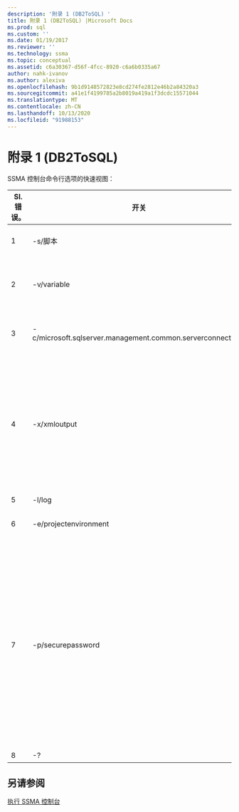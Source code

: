 ```yaml
---
description: '附录 1 (DB2ToSQL) '
title: 附录 1 (DB2ToSQL) |Microsoft Docs
ms.prod: sql
ms.custom: ''
ms.date: 01/19/2017
ms.reviewer: ''
ms.technology: ssma
ms.topic: conceptual
ms.assetid: c6a30367-d56f-4fcc-8920-c6a6b0335a67
author: nahk-ivanov
ms.author: alexiva
ms.openlocfilehash: 9b1d9148572823e8cd274fe2812e46b2a84320a3
ms.sourcegitcommit: a41e1f4199785a2b8019a419a1f3dcdc15571044
ms.translationtype: MT
ms.contentlocale: zh-CN
ms.lasthandoff: 10/13/2020
ms.locfileid: "91988153"
---
```

# <a name="appendix---1-db2tosql"></a>附录 1 (DB2ToSQL) 
SSMA 控制台命令行选项的快速视图：  
  
|Sl. 错误。|开关|必需？|开关参数|允许的值|  
|-----------|----------|-------------|-------------------|--------------------|  
|1|-s/脚本|是|scriptfile|有效的 XML 文件名。<br /><br />控制台脚本定义文件。|  
|2|-v/variable|否|variablevaluefile|有效的 XML 文件名。<br /><br />如果脚本文件中使用了变量，则必须指定此文件。|  
|3|-c/microsoft.sqlserver.management.common.serverconnection>|否|serverconnectionfile|有效的 XML 文件名。<br /><br />此文件包含服务器连接信息。|  
|4|-x/xmloutput|否|xmloutputfile|此选项表示 XML 格式的控制台输出。 如果未指定此选项，则默认输出为文本格式。<br /><br />如果未指定 xmloutputfile，则将 XML 输出定向到 STDOUT。<br /><br />Xmloutputfile 是以 XML 格式写入控制台输出的文件的名称。|  
|5|-l/log|否|logfile|有效的文件名。|  
|6|-e/projectenvironment|否|projectenvironmentfolder|包含 SSMA 项目环境文件的有效文件夹名称。|  
|7|-p/securepassword|否|-a/add {<server_id> [,.。。n] &#124; all}-c&#124;microsoft.sqlserver.management.common.serverconnection> <服务器-连接文件> [-v&#124;变量 <变量值文件>] [-o/overwrite]<br /><br />或<br /><br />-a/add {<server_id> [,.。。n] &#124; 所有}-s&#124;脚本 <脚本文件> [-v&#124;变量 <变量值文件>] [-o/overwrite]<br /><br />-r/remove {<server_id> [，.。。n] &#124;<br /><br />-l/list<br /><br />-e/export {<服务器 id> [，.。。n] &#124; all} <加密-密码文件><br /><br />-i/import {<服务器 id> [，.。。n] &#124; all} <加密-密码文件>|如果指定此选项，则不能与其他任何选项组合。<br /><br />服务器 id：为服务器 {string} 提供的唯一 ID<br /><br />服务器连接文件：服务器定义文件 (serverconnectionfile 或 scriptfile) 。<br /><br />变量-值文件：它是一个变量定义文件，并在服务器连接文件中使用。<br /><br />加密密码-文件：它是使用用户指定的密码加密的服务器密码文件。|  
|8|-?|否|不适用|不适用|  
  
## <a name="see-also"></a>另请参阅  
[执行 SSMA 控制台](./executing-the-ssma-console-db2tosql.md)  
